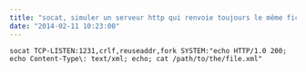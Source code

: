 ```yaml
---
title: "socat, simuler un serveur http qui renvoie toujours le même fichier"
date: "2014-02-11 10:23:00"
---
```


```
socat TCP-LISTEN:1231,crlf,reuseaddr,fork SYSTEM:"echo HTTP/1.0 200; echo Content-Type\: text/xml; echo; cat /path/to/the/file.xml"
```

<div style="height: 0; overflow: hidden;">socat tcp listen reuseaddr fork example file serve</div>

